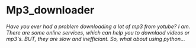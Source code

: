 # Mp3_downloader
*Have you ever had a problem downloading a lot of mp3 from yotube?*
*I am.*
*There are some online services, which can help you to downlaod videos or mp3's.*
*BUT, they are slow and inefficiant.*
*So, what about using python...*
